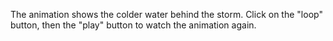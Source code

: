 <p>The animation shows the colder water behind the storm. Click on the "loop" button, then the "play" button to watch the animation again.</p>
